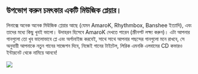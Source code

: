 



<h2>উপভোগ করুন চমৎকার একটি মিউজিক প্লেয়ার।</h2>

লিনাক্সে অনেক অনেক মিউজিক প্লেয়ার আছে (যেমন AmaroK, Rhythmbox, Banshee ইত্যাদি), এবং তাদের মধ্যে কিছু খুবই ভালো। উদাহরন হিসেবে AmaroK দেখতে পারেন (স্ক্রীনশট লক্ষ্য করুন)। এটা আপনার গানগুলো তো খুব ভালোভাবে প্লে এবং অর্গানাইজ করবেই, সাথে সাথে আপনার পছন্দের গানগুলো মনে রাখবে, সে অনুযায়ী আপনাকে নতুন গানের সাজেশন দিবে, নিজেই গানের টাইটেল, লিরিক এমনকি এলবামের CD কভারও ইন্টারনেট থেকে নামিয়ে আনবে!

<img src="Images/amarok.png" />





